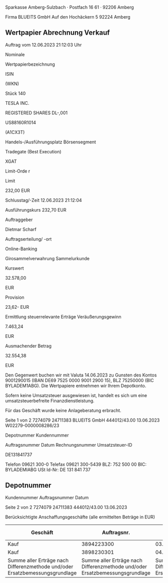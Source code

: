 <!-- image -->

Sparkasse Amberg-Sulzbach · Postfach 16 61 · 92206 Amberg

Firma BLUEITS GmbH Auf den Hochäckern 5 92224 Amberg

## Wertpapier Abrechnung Verkauf

Auftrag vom 12.06.2023 21:12:03 Uhr

Nominale

Wertpapierbezeichnung

ISIN

(WKN)

Stück 140

TESLA INC.

REGISTERED SHARES DL-,001

US88160R1014

(A1CX3T)

Handels-/Ausführungsplatz Börsensegment

Tradegate (Best Execution)

XGAT

Limit-Orde r

Limit

232,00 EUR

Schlusstag/-Zeit 12.06.2023 21:12:04

Ausführungskurs 232,70 EUR

Auftraggeber

Dietmar Scharf

Auftragserteilung/ -ort

Online-Banking

Girosammelverwahrung Sammelurkunde

Kurswert

32.578,00

EUR

Provision

23,62- EUR

Ermittlung steuerrelevante Erträge Veräußerungsgewinn

7.463,24

EUR

Ausmachender Betrag

32.554,38

EUR

Den Gegenwert buchen wir mit Valuta 14.06.2023 zu Gunsten des Kontos 9001290015 (IBAN DE69 7525 0000 9001 2900 15), BLZ 75250000 (BIC BYLADEM1ABG). Die Wertpapiere entnehmen wir Ihrem Depotkonto.

Sofern keine Umsatzsteuer ausgewiesen ist, handelt es sich um eine umsatzsteuerbefreite Finanzdienstleistung.

Für das Geschäft wurde keine Anlageberatung erbracht.

Seite 1 von 2 7274079 24711383 BLUEITS GmbH 444012/43.00 13.06.2023 W02279-0000008286/23

Depotnummer Kundennummer

Auftragsnummer Datum Rechnungsnummer Umsatzsteuer-ID

DE131841737

Telefon 09621 300-0 Telefax 09621 300-5439 BLZ: 752 500 00 BIC: BYLADEMIABG USt Id-Nr: DE 131 841 737

<!-- image -->

## Depotnummer

Kundennummer Auftragsnummer Datum

Seite 2 von 2 7274079 24711383 444012/43.00 13.06.2023

Berücksichtigte Anschaffungsgeschäfte (alle ermittelten Beträge in EUR)

| Geschäft                                                                     | Auftragsnr.                                                                  | Ausführ.-tag                                                                 | Whr./St. Nennwert/Stück                                                      | Whr./St. Nennwert/Stück                                                      | AS-Kosten                                                                    | Erlös                                                                        | ant. Ergebnis   | ant. Ergebnis   |
|------------------------------------------------------------------------------|------------------------------------------------------------------------------|------------------------------------------------------------------------------|------------------------------------------------------------------------------|------------------------------------------------------------------------------|------------------------------------------------------------------------------|------------------------------------------------------------------------------|-----------------|-----------------|
| Kauf                                                                         | 3894223300                                                                   | 03.04.2023                                                                   | Stück                                                                        | 20,0000                                                                      | 3.643,03-                                                                    | 4.650,63                                                                     | 1.007,60        | (D)             |
| Kauf                                                                         | 3898230301                                                                   | 04.04.2023                                                                   | Stück                                                                        | 120,0000                                                                     | 21.448,11-                                                                   | 27.903,75                                                                    | 6.455,64        | (D)             |
| Summe aller Erträge nach Differenzmethode und/oder Ersatzbemessungsgrundlage | Summe aller Erträge nach Differenzmethode und/oder Ersatzbemessungsgrundlage | Summe aller Erträge nach Differenzmethode und/oder Ersatzbemessungsgrundlage | Summe aller Erträge nach Differenzmethode und/oder Ersatzbemessungsgrundlage | Summe aller Erträge nach Differenzmethode und/oder Ersatzbemessungsgrundlage | Summe aller Erträge nach Differenzmethode und/oder Ersatzbemessungsgrundlage | Summe aller Erträge nach Differenzmethode und/oder Ersatzbemessungsgrundlage | 7.463,24        |                 |
